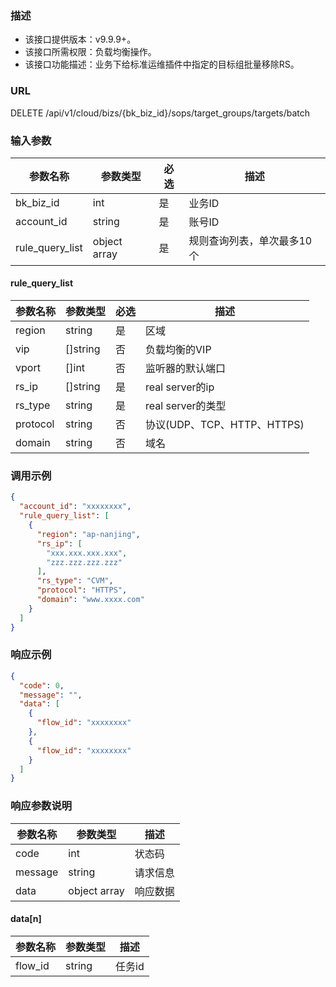 ### 描述

- 该接口提供版本：v9.9.9+。
- 该接口所需权限：负载均衡操作。
- 该接口功能描述：业务下给标准运维插件中指定的目标组批量移除RS。

### URL

DELETE /api/v1/cloud/bizs/{bk_biz_id}/sops/target_groups/targets/batch

### 输入参数

| 参数名称          | 参数类型        | 必选 | 描述       |
|---------------|-------------|----|----------|
| bk_biz_id     | int         | 是  | 业务ID     |
| account_id    | string      | 是  | 账号ID     |
| rule_query_list | object array | 是  | 规则查询列表，单次最多10个 |

#### rule_query_list

| 参数名称     | 参数类型  | 必选 | 描述                     |
|----------|-------|----|------------------------|
| region   | string | 是  | 区域                     |
| vip      | []string | 否  | 负载均衡的VIP               |
| vport    | []int | 否  | 监听器的默认端口               |
| rs_ip    | []string      | 是  | real server的ip         |
| rs_type  | string | 是  | real server的类型         |
| protocol | string | 否  | 协议(UDP、TCP、HTTP、HTTPS) |
| domain   | string | 否  | 域名                     |


### 调用示例

```json
{
  "account_id": "xxxxxxxx",
  "rule_query_list": [
    {
      "region": "ap-nanjing",
      "rs_ip": [
        "xxx.xxx.xxx.xxx",
        "zzz.zzz.zzz.zzz"
      ],
      "rs_type": "CVM",
      "protocol": "HTTPS",
      "domain": "www.xxxx.com"
    }
  ]
}
```

### 响应示例

```json
{
  "code": 0,
  "message": "",
  "data": [
    {
      "flow_id": "xxxxxxxx"
    },
    {
      "flow_id": "xxxxxxxx"
    }
  ]
}
```

### 响应参数说明

| 参数名称  | 参数类型      | 描述    |
|---------|-----------|---------|
| code    | int       | 状态码   |
| message | string    | 请求信息 |
| data    | object array  | 响应数据 |

#### data[n]

| 参数名称    | 参数类型 | 描述   |
|---------|--------|------|
| flow_id | string | 任务id |
